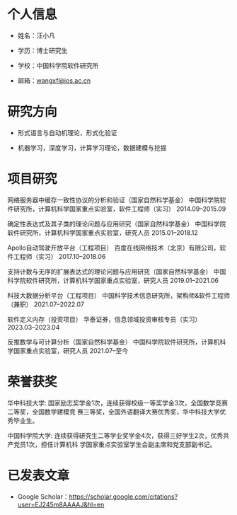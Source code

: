 # 个人信息

- 姓名：汪小凡

- 学历：博士研究生

- 学校：中国科学院软件研究所

- 邮箱：wangxf@ios.ac.cn


# 研究方向

- 形式语言与自动机理论，形式化验证

- 机器学习，深度学习，计算学习理论，数据建模与挖掘

# 项目研究
  网络服务器中缓存一致性协议的分析和验证（国家自然科学基金）
  中国科学院软件研究所，计算机科学国家重点实验室，软件工程师（实习） 2014.09–2015.09
  
  确定性表达式及其子类的理论问题与应用研究（国家自然科学基金）
  中国科学院软件研究所，计算机科学国家重点实验室，研究人员 2015.01–2018.12
  
  Apollo自动驾驶开放平台（工程项目）
  百度在线网络技术（北京）有限公司，软件工程师（实习） 2017.10–2018.06
  
  支持计数与无序的扩展表达式的理论问题与应用研究（国家自然科学基金）
  中国科学院软件研究所，计算机科学国家重点实验室，研究人员 2019.01–2021.06
  
  科技大数据分析平台（工程项目）
  中国科学技术信息研究所，架构师&软件工程师（兼职） 2021.07–2022.07
  
  软件定义内存（投资项目）
  华泰证券，信息领域投资审核专员（实习） 2023.03–2023.04
  
  反推数学与可计算分析（国家自然科学基金）
  中国科学院软件研究所，计算机科学国家重点实验室，研究人员 2021.07–至今
  
# 荣誉获奖
  华中科技大学: 国家励志奖学金1次，连续获得校级一等奖学金3次，全国数学竞赛二等奖，全国数学建模竞
  赛三等奖，全国外语翻译大赛优秀奖，华中科技大学优秀毕业生。
  
  中国科学院大学: 连续获得研究生二等学业奖学金4次，获得三好学生2次，优秀共产党员1次，担任计算机科
  学国家重点实验室学生会副主席和党支部副书记。
  
# 已发表文章

- Google Scholar：https://scholar.google.com/citations?user=EJ245m8AAAAJ&hl=en
